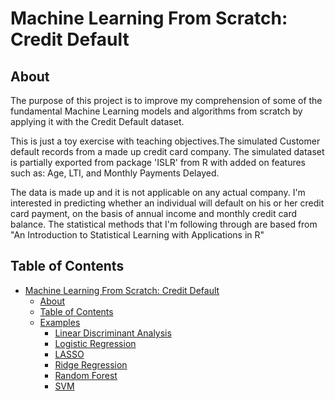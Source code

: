 # Machine Learning From Scratch: Credit Default

## About
The purpose of this project is to improve my comprehension of some of the fundamental Machine Learning models and algorithms from scratch by applying it with the Credit Default dataset.

This is just a toy exercise with teaching objectives.The simulated Customer default records from a made up credit card company. The simulated dataset is partially exported from package 'ISLR' from R with added on features such as: Age, LTI, and Monthly Payments Delayed.

The data is made up and it is not applicable on any actual company. I'm interested in predicting whether an individual will default on his or her credit card payment, on the basis of annual income and monthly credit card balance. The statistical methods that I'm following through are based from "An Introduction to Statistical Learning with Applications in R"

## Table of Contents
- [Machine Learning From Scratch: Credit Default](#machine-learning-from-scratch:-credit-default)
  * [About](#about)
  * [Table of Contents](#table-of-contents)
  * [Examples](#examples)
    + [Linear Discriminant Analysis](⁨Linear_Discriminant_Analysis/Linear_Discriminant_Analysis.py)
    + [Logistic Regression](2_Logistic-Regression/Logistic-Reg-Scratch.py)
    + [LASSO](3_Lasso/Lasso.py)
    + [Ridge Regression](4_Ridge-Regression/Ridge-Regression.py)
    + [Random Forest](5_Random-Forest/random-forest-hypertuning.py)
    + [SVM](6_SVM/SVM-Credit-Default.py)
